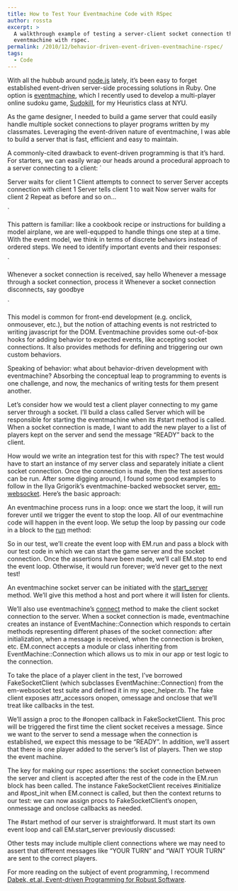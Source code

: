 ```yaml
---
title: How to Test Your Eventmachine Code with RSpec
author: rossta
excerpt: >
  A walkthrough example of testing a server-client socket connection through
  eventmachine with rspec.
permalink: /2010/12/behavior-driven-event-driven-eventmachine-rspec/
tags:
  - Code
---
```

With all the hubbub around [node.js][1] lately, it’s been easy to forget established event-driven server-side processing solutions in Ruby. One option is [eventmachine][2], which I recently used to develop a multi-player online sudoku game, [Sudokill][3], for my Heuristics class at NYU.

 [1]: http://nodejs.org/
 [2]: http://rubyeventmachine.com/
 [3]: http://rossta.github.com/sudokill/

As the game designer, I needed to build a game server that could easily handle multiple socket connections to player programs written by my classmates. Leveraging the event-driven nature of eventmachine, I was able to build a server that is fast, efficient and easy to maintain.

A commonly-cited drawback to event-driven programming is that it’s hard. For starters, we can easily wrap our heads around a procedural approach to a server connecting to a client:
`

Server waits for client 1
Client attempts to connect to server
Server accepts connection with client 1
Server tells client 1 to wait
Now server waits for client 2
Repeat as before and so on...

`

This pattern is familiar: like a cookbook recipe or instructions for building a model airplane, we are well-equpped to handle things one step at a time. With the event model, we think in terms of discrete behaviors instead of ordered steps. We need to identify important events and their responses:

`

Whenever a socket connection is received, say hello
Whenever a message through a socket connection, process it
Whenever a socket connection disconnects, say goodbye

`

This model is common for front-end development (e.g. onclick, onmousever, etc.), but the notion of attaching events is not restricted to writing javascript for the DOM. Eventmachine provides some out-of-box hooks for adding behavior to expected events, like accepting socket connections. It also provides methods for defining and triggering our own custom behaviors.

Speaking of behavior: what about behavior-driven development with eventmachine? Absorbing the conceptual leap to programming to events is one challenge, and now, the mechanics of writing tests for them present another.

Let’s consider how we would test a client player connecting to my game server through a socket. I’ll build a class called Server which will be responsible for starting the eventmachine when its #start method is called. When a socket connection is made, I want to add the new player to a list of players kept on the server and send the message “READY” back to the client.

How would we write an integration test for this with rspec? The test would have to start an instance of my server class and separately initiate a client socket connection. Once the connection is made, then the test assertions can be run. After some digging around, I found some good examples to follow in the Ilya Grigorik’s eventmachine-backed websocket server, [em-websocket][4]. Here’s the basic approach:

 [4]: https://github.com/igrigorik/em-websocket

An eventmachine process runs in a loop: once we start the loop, it will run forever until we trigger the event to stop the loop. All of our eventmachine code will happen in the event loop. We setup the loop by passing our code in a block to the [run][5] method:

 [5]: http://eventmachine.rubyforge.org/EventMachine.html#M000461



So in our test, we’ll create the event loop with EM.run and pass a block with our test code in which we can start the game server and the socket connection. Once the assertions have been made, we’ll call EM.stop to end the event loop. Otherwise, it would run forever; we’d never get to the next test!

An eventmachine socket server can be initiated with the [start_server][6] method. We’ll give this method a host and port where it will listen for clients.

 [6]: http://eventmachine.rubyforge.org/EventMachine.html#M000470

We’ll also use eventmachine’s [connect][7] method to make the client socket connection to the server. When a socket connection is made, eventmachine creates an instance of EventMachine::Connection which responds to certain methods representing different phases of the socket connection: after initialization, when a message is received, when the connection is broken, etc. EM.connect accepts a module or class inheriting from EventMachine::Connection which allows us to mix in our app or test logic to the connection.

 [7]: http://eventmachine.rubyforge.org/EventMachine.html#M000473

To take the place of a player client in the test, I’ve borrowed FakeSocketClient (which subclasses EventMachine::Connection) from the em-websocket test suite and defined it in my spec\_helper.rb. The fake client exposes attr\_accessors onopen, omessage and onclose that we’ll treat like callbacks in the test.



We’ll assign a proc to the #onopen callback in FakeSocketClient. This proc will be triggered the first time the client socket receives a message. Since we want to the server to send a message when the connection is established, we expect this message to be “READY”. In addition, we’ll assert that there is one player added to the server’s list of players. Then we stop the event machine.



The key for making our rspec assertions: the socket connection between the server and client is accepted after the rest of the code in the EM.run block has been called. The instance FakeSocketClient receives #initialize and #post_init when EM.connect is called, but then the context returns to our test: we can now assign procs to FakeSocketClient’s onopen, onmessage and onclose callbacks as needed.

The #start method of our server is straightforward. It must start its own event loop and call EM.start_server previously discussed:



Other tests may include multiple client connections where we may need to assert that different messages like “YOUR TURN” and “WAIT YOUR TURN” are sent to the correct players.

For more reading on the subject of event programming, I recommend [Dabek, et.al, Event-driven Programming for Robust Software][8].

 [8]: http://pdos.csail.mit.edu/~rtm/papers/dabek:event.pdf
